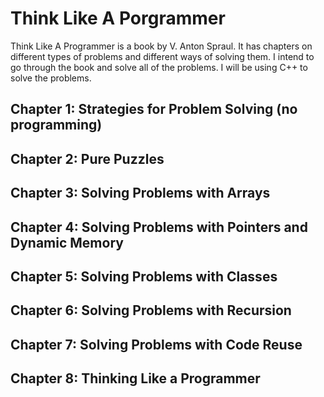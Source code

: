 # Think Like A Porgrammer

Think Like A Programmer is a book by V. Anton Spraul. It has chapters on different types of problems and different ways of solving them. I intend to go through the book and solve all of the problems. I will be using C++ to solve the problems.

## Chapter 1: Strategies for Problem Solving (no programming)
## Chapter 2: Pure Puzzles
## Chapter 3: Solving Problems with Arrays
## Chapter 4: Solving Problems with Pointers and Dynamic Memory
## Chapter 5: Solving Problems with Classes
## Chapter 6: Solving Problems with Recursion
## Chapter 7: Solving Problems with Code Reuse
## Chapter 8: Thinking Like a Programmer